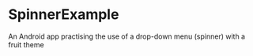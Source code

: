 # SpinnerExample
An Android app practising the use of a drop-down menu (spinner) with a fruit theme

